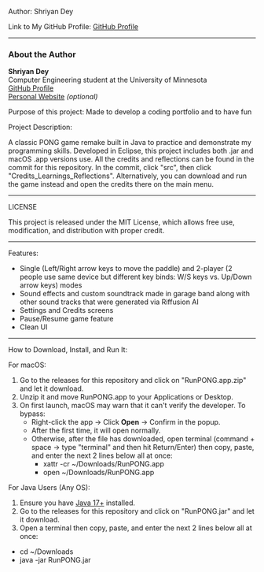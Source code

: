 Author: Shriyan Dey


Link to My GitHub Profile: [GitHub Profile]([https://github.com/YOUR_USERNAME](https://github.com/ShriyanDeyEngineer))



---

### About the Author

**Shriyan Dey**  
Computer Engineering student at the University of Minnesota  
[GitHub Profile](https://github.com/ShriyanDeyEngineer)  
[Personal Website](https://yourwebsite.com) *(optional)*





Purpose of this project: Made to develop a coding portfolio and to have fun


Project Description:

A classic PONG game remake built in Java to practice and demonstrate my programming skills. Developed in Eclipse, this project includes both .jar and macOS .app versions use.
All the credits and reflections can be found in the commit for this repository. In the commit, click "src", then click "Credits_Learnings_Reflections". Alternatively, you can download and run the game instead and open the credits there on the main menu.

---


LICENSE

This project is released under the MIT License, which allows free use, modification, and distribution with proper credit.


---

Features:

- Single (Left/Right arrow keys to move the paddle) and 2-player (2 people use same device but different key binds: W/S keys vs. Up/Down arrow keys) modes 
- Sound effects and custom soundtrack made in garage band along with other sound tracks that were generated via Riffusion AI   
- Settings and Credits screens  
- Pause/Resume game feature
- Clean UI

---

How to Download, Install, and Run It:

For macOS:
1. Go to the releases for this repository and click on "RunPONG.app.zip" and let it download.
2. Unzip it and move RunPONG.app to your Applications or Desktop.
3. On first launch, macOS may warn that it can't verify the developer. To bypass:
   - Right-click the app → Click **Open** → Confirm in the popup.
   - After the first time, it will open normally.
   - Otherwise, after the file has downloaded, open terminal (command + space -> type "terminal" and then hit Return/Enter) then copy, paste, and enter the next 2 lines below all at once:
     - xattr -cr ~/Downloads/RunPONG.app
     - open ~/Downloads/RunPONG.app

For Java Users (Any OS):
1. Ensure you have [Java 17+](https://adoptopenjdk.net/) installed.
2. Go to the releases for this repository and click on "RunPONG.jar" and let it download.
3. Open a terminal then copy, paste, and enter the next 2 lines below all at once:
- cd ~/Downloads
- java -jar RunPONG.jar
